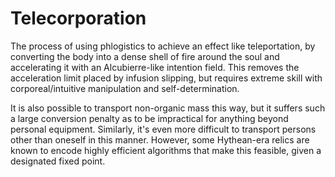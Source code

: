 # Telecorporation

The process of using phlogistics to achieve an effect like teleportation, by converting the body into a dense shell of fire around the soul and accelerating it with an Alcubierre-like intention field. This removes the acceleration limit placed by infusion slipping, but requires extreme skill with corporeal/intuitive manipulation and self-determination.

It is also possible to transport non-organic mass this way, but it suffers such a large conversion penalty as to be impractical for anything beyond personal equipment. Similarly, it's even more difficult to transport persons other than oneself in this manner. However, some Hythean-era relics are known to encode highly efficient algorithms that make this feasible, given a designated fixed point.
